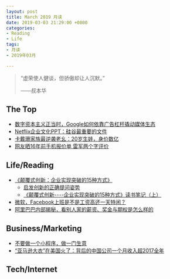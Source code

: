 ```yaml
---
layout: post
title: March 2019 月读
date: 2019-03-03 21:29:00 +0800
categories:
- Reading
- Life
tags:
- 月读
- 2019年03月

---
```


<blockquote class="blockquote-center">
<p>“虚荣使人健谈，但骄傲却让人沉默。”</p>
<p>——叔本华</p>
</blockquote>

## The Top

- [数字资本主义正当时，Google如何依靠广告杠杆撬动媒体生态](https://36kr.com/p/5149660.html)
- [Netflix企业文化PPT：硅谷最重要的文件 ](http://www.sohu.com/a/16676163_114965)
- [卡戴珊家族最逆袭老幺：20岁生娃，身价数亿](http://news.ifeng.com/a/20180220/56146453_0.shtml)
- [网友晒16年前手机报价单 雷军两个字评价](https://www.cnbeta.com/articles/tech/826893.htm)

## Life/Reading

- [《颠覆式创新：企业实现突破的15种方式》](https://book.douban.com/subject/26997783/)
	- [启发创新的正确提问姿势](https://book.douban.com/review/8445192/)
	- [《颠覆式创新----企业实现突破的15种方式》读书笔记（上）](https://zhuanlan.zhihu.com/p/28345870)
- [微软，Facebook上班是不是工资高还一天特闲？](https://www.zhihu.com/question/48220335/answer/527308770)
- [阿里巴巴内部揭秘，看别人家的薪资、奖金与期权是怎么样的](https://www.weibo.com/ttarticle/p/show?id=2309403963137308099009)


## Business/Marketing

- [不要做一个小程序，做一门生意](https://36kr.com/p/5141385.html)
- [“亚马逊大衣”在美国火了：背后的中国公司一个月收入超2017全年](https://www.cnbeta.com/articles/tech/821475.htm)


## Tech/Internet

